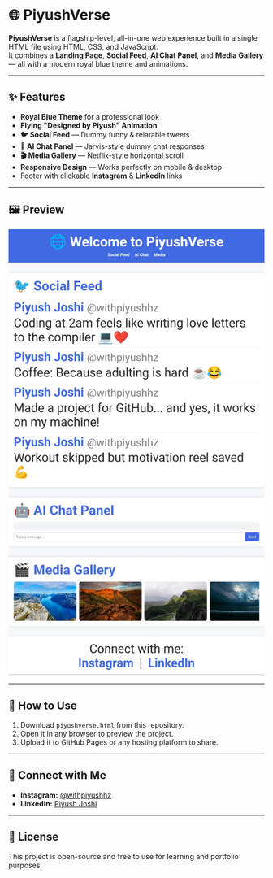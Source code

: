# 🌐 PiyushVerse

**PiyushVerse** is a flagship-level, all-in-one web experience built in a single HTML file using HTML, CSS, and JavaScript.  
It combines a **Landing Page**, **Social Feed**, **AI Chat Panel**, and **Media Gallery** — all with a modern royal blue theme and animations.  

---

## ✨ Features
- **Royal Blue Theme** for a professional look
- **Flying "Designed by Piyush" Animation**
- **🐦 Social Feed** — Dummy funny & relatable tweets
- **🤖 AI Chat Panel** — Jarvis-style dummy chat responses
- **🎬 Media Gallery** — Netflix-style horizontal scroll
- **Responsive Design** — Works perfectly on mobile & desktop
- Footer with clickable **Instagram** & **LinkedIn** links

---

## 🖼 Preview
![Preview Screenshot](screenshot.png) <!-- Optional: Add screenshot after upload -->

---

## 🚀 How to Use
1. Download `piyushverse.html` from this repository.
2. Open it in any browser to preview the project.
3. Upload it to GitHub Pages or any hosting platform to share.

---

## 🔗 Connect with Me
- **Instagram:** [@withpiyushhz](https://instagram.com/withpiyushhz)
- **LinkedIn:** [Piyush Joshi](https://www.linkedin.com/in/piyush2707/)

---

## 📜 License
This project is open-source and free to use for learning and portfolio purposes.
